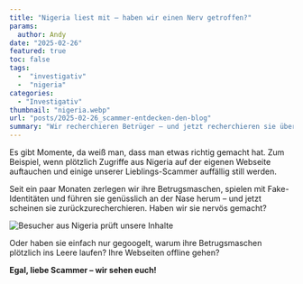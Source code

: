 ```yaml
---
title: "Nigeria liest mit – haben wir einen Nerv getroffen?"
params:
  author: Andy
date: "2025-02-26"
featured: true
toc: false
tags:
  -  "investigativ"
  -  "nigeria"
categories:
  - "Investigativ"
thumbnail: "nigeria.webp"
url: "posts/2025-02-26_scammer-entdecken-den-blog"
summary: "Wir recherchieren Betrüger – und jetzt recherchieren sie über uns! Plötzlich registrieren wir Zugriffe aus Nigeria, und einige Scammer sind auffällig still geworden. Zufall? Wohl kaum. Aber keine Sorge, liebe Betrüger, wir haben noch genug Munition für euch!"
---
```


Es gibt Momente, da weiß man, dass man etwas richtig gemacht hat. Zum Beispiel, wenn plötzlich Zugriffe aus Nigeria auf der eigenen Webseite auftauchen und einige unserer Lieblings-Scammer auffällig still werden. 

Seit ein paar Monaten zerlegen wir ihre Betrugsmaschen, spielen mit Fake-Identitäten und führen sie genüsslich an der Nase herum – und jetzt scheinen sie zurückzurecherchieren. Haben wir sie nervös gemacht? 

![Besucher aus Nigeria prüft unsere Inhalte](/posts/2025-02-26_scammer-entdecken-den-blog/scam_1.png)

Oder haben sie einfach nur gegoogelt, warum ihre Betrugsmaschen plötzlich ins Leere laufen? Ihre Webseiten offline gehen?

**Egal, liebe Scammer – wir sehen euch!**
